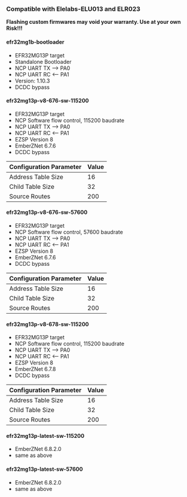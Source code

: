 ### Compatible with Elelabs-ELU013 and ELR023

**Flashing custom firmwares may void your warranty. Use at your own Risk!!!**


#### efr32mg1b-bootloader

- EFR32MG13P target
- Standalone Bootloader
- NCP UART TX --> PA0
- NCP UART RC <-- PA1
- Version: 1.10.3
- DCDC bypass


#### efr32mg13p-v8-676-sw-115200

- EFR32MG13P target
- NCP Software flow control, 115200 baudrate
- NCP UART TX --> PA0
- NCP UART RC <-- PA1
- EZSP Version 8
- EmberZNet 6.7.6
- DCDC bypass

Configuration Parameter | Value
----------------------- | ------
Address Table Size | 16
Child Table Size | 32
Source Routes | 200


#### efr32mg13p-v8-676-sw-57600
- EFR32MG13P target
- NCP Software flow control, 57600 baudrate
- NCP UART TX --> PA0
- NCP UART RC <-- PA1
- EZSP Version 8
- EmberZNet 6.7.6
- DCDC bypass

Configuration Parameter | Value
----------------------- | ------
Address Table Size | 16
Child Table Size | 32
Source Routes | 200



#### efr32mg13p-v8-678-sw-115200
- EFR32MG13P target
- NCP Software flow control, 115200 baudrate
- NCP UART TX --> PA0
- NCP UART RC <-- PA1
- EZSP Version 8
- EmberZNet 6.7.8
- DCDC bypass

Configuration Parameter | Value
----------------------- | ------
Address Table Size | 16
Child Table Size | 32
Source Routes | 200


#### efr32mg13p-latest-sw-115200
- EmberZNet 6.8.2.0
- same as above


#### efr32mg13p-latest-sw-57600
- EmberZNet 6.8.2.0
- same as above
